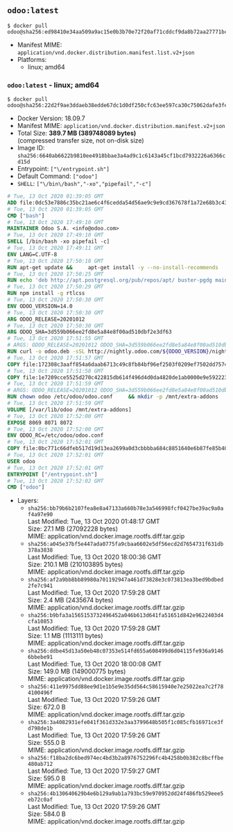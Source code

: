 ## `odoo:latest`

```console
$ docker pull odoo@sha256:ed98410e34aa509a9ac15e0b3b70e72f20af71cddcf9da8b72aa27771bc3410a
```

-	Manifest MIME: `application/vnd.docker.distribution.manifest.list.v2+json`
-	Platforms:
	-	linux; amd64

### `odoo:latest` - linux; amd64

```console
$ docker pull odoo@sha256:22d2f9ae3ddaeb38edde67dc1d0df250cfc63ee597ca30c75062dafe3fe12066
```

-	Docker Version: 18.09.7
-	Manifest MIME: `application/vnd.docker.distribution.manifest.v2+json`
-	Total Size: **389.7 MB (389748089 bytes)**  
	(compressed transfer size, not on-disk size)
-	Image ID: `sha256:6640ab6622b9810ee4918bbae3a4ad9c1c6143a45cf1bcd7932226a6366cd15d`
-	Entrypoint: `["\/entrypoint.sh"]`
-	Default Command: `["odoo"]`
-	`SHELL`: `["\/bin\/bash","-xo","pipefail","-c"]`

```dockerfile
# Tue, 13 Oct 2020 01:39:05 GMT
ADD file:0dc53e7886c35bc21ae6c4f6cedda54d56ae9c9e9cd367678f1a72e68b3c43d4 in / 
# Tue, 13 Oct 2020 01:39:05 GMT
CMD ["bash"]
# Tue, 13 Oct 2020 17:49:10 GMT
MAINTAINER Odoo S.A. <info@odoo.com>
# Tue, 13 Oct 2020 17:49:10 GMT
SHELL [/bin/bash -xo pipefail -c]
# Tue, 13 Oct 2020 17:49:11 GMT
ENV LANG=C.UTF-8
# Tue, 13 Oct 2020 17:50:18 GMT
RUN apt-get update &&     apt-get install -y --no-install-recommends         ca-certificates         curl         dirmngr         fonts-noto-cjk         gnupg         libssl-dev         node-less         npm         python3-num2words         python3-pdfminer         python3-pip         python3-phonenumbers         python3-pyldap         python3-qrcode         python3-renderpm         python3-setuptools         python3-slugify         python3-vobject         python3-watchdog         python3-xlrd         python3-xlwt         xz-utils     && curl -o wkhtmltox.deb -sSL https://github.com/wkhtmltopdf/wkhtmltopdf/releases/download/0.12.5/wkhtmltox_0.12.5-1.stretch_amd64.deb     && echo '7e35a63f9db14f93ec7feeb0fce76b30c08f2057 wkhtmltox.deb' | sha1sum -c -     && apt-get install -y --no-install-recommends ./wkhtmltox.deb     && rm -rf /var/lib/apt/lists/* wkhtmltox.deb
# Tue, 13 Oct 2020 17:50:25 GMT
RUN echo 'deb http://apt.postgresql.org/pub/repos/apt/ buster-pgdg main' > /etc/apt/sources.list.d/pgdg.list     && GNUPGHOME="$(mktemp -d)"     && export GNUPGHOME     && repokey='B97B0AFCAA1A47F044F244A07FCC7D46ACCC4CF8'     && gpg --batch --keyserver keyserver.ubuntu.com --recv-keys "${repokey}"     && gpg --batch --armor --export "${repokey}" > /etc/apt/trusted.gpg.d/pgdg.gpg.asc     && gpgconf --kill all     && rm -rf "$GNUPGHOME"     && apt-get update      && apt-get install --no-install-recommends -y postgresql-client     && rm -f /etc/apt/sources.list.d/pgdg.list     && rm -rf /var/lib/apt/lists/*
# Tue, 13 Oct 2020 17:50:29 GMT
RUN npm install -g rtlcss
# Tue, 13 Oct 2020 17:50:30 GMT
ENV ODOO_VERSION=14.0
# Tue, 13 Oct 2020 17:50:30 GMT
ARG ODOO_RELEASE=20201012
# Tue, 13 Oct 2020 17:50:30 GMT
ARG ODOO_SHA=3d559b066ee2fd8e5a84e8f00ad510dbf2e3df63
# Tue, 13 Oct 2020 17:51:55 GMT
# ARGS: ODOO_RELEASE=20201012 ODOO_SHA=3d559b066ee2fd8e5a84e8f00ad510dbf2e3df63
RUN curl -o odoo.deb -sSL http://nightly.odoo.com/${ODOO_VERSION}/nightly/deb/odoo_${ODOO_VERSION}.${ODOO_RELEASE}_all.deb     && echo "${ODOO_SHA} odoo.deb" | sha1sum -c -     && apt-get update     && apt-get -y install --no-install-recommends ./odoo.deb     && rm -rf /var/lib/apt/lists/* odoo.deb
# Tue, 13 Oct 2020 17:51:57 GMT
COPY file:172308c3aaff854a6daab6713c49c8fb84bf96ef2503f0209ef7502dd7574931 in / 
# Tue, 13 Oct 2020 17:51:58 GMT
COPY file:1e7209cce5525d270c422815db614f496d4d0da4820de1ab0000e9e592223235 in /etc/odoo/ 
# Tue, 13 Oct 2020 17:51:59 GMT
# ARGS: ODOO_RELEASE=20201012 ODOO_SHA=3d559b066ee2fd8e5a84e8f00ad510dbf2e3df63
RUN chown odoo /etc/odoo/odoo.conf     && mkdir -p /mnt/extra-addons     && chown -R odoo /mnt/extra-addons
# Tue, 13 Oct 2020 17:51:59 GMT
VOLUME [/var/lib/odoo /mnt/extra-addons]
# Tue, 13 Oct 2020 17:52:00 GMT
EXPOSE 8069 8071 8072
# Tue, 13 Oct 2020 17:52:00 GMT
ENV ODOO_RC=/etc/odoo/odoo.conf
# Tue, 13 Oct 2020 17:52:01 GMT
COPY file:0bc771c66dfeb517d19d13ea2699a0d3cbbbba684c8851640e6b87fe85b40619 in /usr/local/bin/wait-for-psql.py 
# Tue, 13 Oct 2020 17:52:01 GMT
USER odoo
# Tue, 13 Oct 2020 17:52:01 GMT
ENTRYPOINT ["/entrypoint.sh"]
# Tue, 13 Oct 2020 17:52:02 GMT
CMD ["odoo"]
```

-	Layers:
	-	`sha256:bb79b6b2107fea8e8a47133a660b78e3a546998fcf0427be39ac9a0af4a97e90`  
		Last Modified: Tue, 13 Oct 2020 01:48:17 GMT  
		Size: 27.1 MB (27092228 bytes)  
		MIME: application/vnd.docker.image.rootfs.diff.tar.gzip
	-	`sha256:a045e37bf5e447ada0775fa9cbaa6602e5df56ecd2d7654731f631db378a3838`  
		Last Modified: Tue, 13 Oct 2020 18:00:36 GMT  
		Size: 210.1 MB (210103895 bytes)  
		MIME: application/vnd.docker.image.rootfs.diff.tar.gzip
	-	`sha256:af2a9bb8bb89980a701192947a461d73828e3c073813ea3bed9bdbed2fe7c941`  
		Last Modified: Tue, 13 Oct 2020 17:59:28 GMT  
		Size: 2.4 MB (2435674 bytes)  
		MIME: application/vnd.docker.image.rootfs.diff.tar.gzip
	-	`sha256:b9bfa3a1565153732496452a046b613d641fa51651d842e9622403d4cfa10853`  
		Last Modified: Tue, 13 Oct 2020 17:59:28 GMT  
		Size: 1.1 MB (1113111 bytes)  
		MIME: application/vnd.docker.image.rootfs.diff.tar.gzip
	-	`sha256:ddbe45d13a50eb48c07353e514fd655a608499d6d04115fe936a91466bbebe91`  
		Last Modified: Tue, 13 Oct 2020 18:00:08 GMT  
		Size: 149.0 MB (149000775 bytes)  
		MIME: application/vnd.docker.image.rootfs.diff.tar.gzip
	-	`sha256:411e9975dd88ee9d1e1b5e9e35dd564c58615940e7e25022ea7c2f784100496f`  
		Last Modified: Tue, 13 Oct 2020 17:59:26 GMT  
		Size: 672.0 B  
		MIME: application/vnd.docker.image.rootfs.diff.tar.gzip
	-	`sha256:3a4082931efe041f361d332e3aa3799648b505f1c085cfb16971ce3fd798de1b`  
		Last Modified: Tue, 13 Oct 2020 17:59:26 GMT  
		Size: 555.0 B  
		MIME: application/vnd.docker.image.rootfs.diff.tar.gzip
	-	`sha256:f18ba2dc6bed974ec4bd3b2a8976752296fc4b4258b0b382c8bcffbe480ab712`  
		Last Modified: Tue, 13 Oct 2020 17:59:27 GMT  
		Size: 595.0 B  
		MIME: application/vnd.docker.image.rootfs.diff.tar.gzip
	-	`sha256:4b130640629b4e6b129a9ab1a793bc59e970952dd24f486fb529eee5eb72c0af`  
		Last Modified: Tue, 13 Oct 2020 17:59:26 GMT  
		Size: 584.0 B  
		MIME: application/vnd.docker.image.rootfs.diff.tar.gzip
